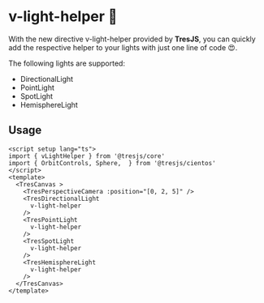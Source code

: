 # v-light-helper 🔆

With the new directive v-light-helper provided by **TresJS**, you can quickly add the respective helper to your lights with just one line of code 😍.

The following lights are supported:
- DirectionalLight
- PointLight
- SpotLight
- HemisphereLight

## Usage

```vue{2,8,11,14,17}
<script setup lang="ts">
import { vLightHelper } from '@tresjs/core'
import { OrbitControls, Sphere,  } from '@tresjs/cientos'
</script>
<template>
  <TresCanvas >
    <TresPerspectiveCamera :position="[0, 2, 5]" />
    <TresDirectionalLight
      v-light-helper
    />
    <TresPointLight
      v-light-helper
    />
    <TresSpotLight
      v-light-helper
    />
    <TresHemisphereLight
      v-light-helper
    />
  </TresCanvas>
</template>
```
